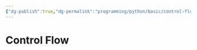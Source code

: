 ```yaml
---
{"dg-publish":true,"dg-permalink":"programming/python/basic/control-flow.md","permalink":"/programming/python/basic/control-flow.md/"}
---
```



# Control Flow